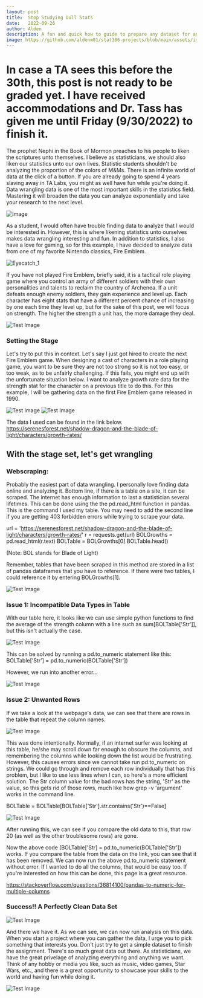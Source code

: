 ```yaml
---
layout: post
title:  Stop Studying Dull Stats
date:   2022-09-26
author: Alden
description: A fun and quick how to guide to prepare any dataset for analysis
image: https://github.com/aldenm01/stat386-projects/blob/main/assets/images/BlogCover.jpg
---
```

 
 # In case a TA sees this before the 30th, this post is not ready to be graded yet.  I have received accommodations and Dr. Tass has given me until Friday (9/30/2022) to finish it.
 
The prophet Nephi in the Book of Mormon preaches to his people to liken the scriptures unto themselves.  I believe as statisticians, we should also liken our statistics unto our own lives.  Statistic students shouldn't be analyzing the proportion of the colors of M&Ms.  There is an infinite world of data at the click of a button.  If you are already going to spend 4 years slaving away in TA Labs, you might as well have fun while you're doing it.  Data wrangling data is one of the most important skills in the statistics field. Mastering it will broaden the data you can analyze exponentially and take your research to the next level.


![image](https://user-images.githubusercontent.com/112586829/193083046-a07f98c3-2fd0-4c60-b293-e90ae78ec103.png)


As a student, I would often have trouble finding data to analyze that I would be interested in.  However, this is where likening statistics unto ourselves makes data wrangling interesting and fun.  In addition to statistics, I also have a love for gaming, so for this example, I have decided to analyze data from one of my favorite Nintendo classics, Fire Emblem.


![Eyecatch_1](https://github.com/aldenm01/stat386-projects/blob/main/assets/images/Fire_Emblem_Shadow_Dragon_Blade_of_Light_4.jpg)


If you have not played Fire Emblem, briefly said, it is a tactical role playing game where you control an army of different soldiers with their own personalities
and talents to reclaim the country of Archenea.  If a unit defeats enough enemy soldiers, they gain experience and level up.  Each character has eight stats that have a different percent chance of increasing by one each time they level up, but for the sake of this post, we will focus on strength.  The higher the strength a unit has, the more damage they deal.


![Test Image](https://github.com/aldenm01/stat386-projects/blob/main/assets/images/Fire_Emblem_Battle.png)


### Setting the Stage

Let's try to put this in context.  Let's say I just got hired to create the next Fire Emblem game.  When designing
a cast of characters in a role playing game, you want to be sure they are not too strong so it is not too easy, or too weak, as to be unfairly challenging.  If this fails, you might end up with the unfortunate situation below.  I want to analyze growth rate data for the strength stat for the character on a previous title to do this.  For this example, I will be gathering data on the first Fire Emblem game released in 1990.


![Test Image](https://github.com/aldenm01/stat386-projects/blob/main/assets/images/Wendy.png)
![Test Image](https://github.com/aldenm01/stat386-projects/blob/main/assets/images/Percival.png)


The data I used can be found in the link below.
https://serenesforest.net/shadow-dragon-and-the-blade-of-light/characters/growth-rates/

## With the stage set, let's get wrangling

### Webscraping:

Probably the easiest part of data wrangling.  I personally love finding data online and analyzing it.  Bottom line, if there is a table on a site, it can be scraped.  The internet has enough information to last a statistician several lifetimes.  This can be done using the the pd.read_html function in pandas.  This is the command I used my table.  You may need to add the second line if you are getting 403 forbidden errors while trying to scrape your data.

url = 'https://serenesforest.net/shadow-dragon-and-the-blade-of-light/characters/growth-rates/'
r = requests.get(url)
BOLGrowths = pd.read_html(r.text)
BOLTable = BOLGrowths[0]
BOLTable.head()

(Note: BOL stands for Blade of Light)

Remember, tables that have been scraped in this method are stored in a list of pandas dataframes that you have to reference.  If there were two tables, I could reference it by entering BOLGrowths[1].


![Test Image](https://github.com/aldenm01/stat386-projects/blob/main/assets/images/Table_1.png)


### Issue 1: Incompatible Data Types in Table

With our table here, it looks like we can use simple python functions to find the average of the strength column with a line such as sum[BOLTable['Str']], but this isn't actually the case.


![Test Image](https://github.com/aldenm01/stat386-projects/blob/main/assets/images/Error_0.png)


This can be solved by running a pd.to_numeric statement like this:
BOLTable['Str'] = pd.to_numeric(BOLTable['Str'])

However, we run into another error...


![Test Image](https://github.com/aldenm01/stat386-projects/blob/main/assets/images/Error_2.png)


### Issue 2: Unwanted Rows

If we take a look at the webpage's data, we can see that there are rows in the table that repeat the column names.  


![Test Image](https://github.com/aldenm01/stat386-projects/blob/main/assets/images/Serenes.png)


This was done intentionally.  Normally, if an internet surfer was looking at this table, he/she may scroll down far enough to obscure the columns, and remembering the columns while looking down the list would be frustrating.  However, this causes errors since we cannot take run pd.to_numeric on strings. We could go through and remove each row individually that has this problem, but I like to use less lines when I can, so here's a more efficient solution. The Str column value for the bad rows has the string, 'Str' as the value, so this gets rid of those rows, much like how grep -v 'argument' works in the command line.

BOLTable = BOLTable[BOLTable['Str'].str.contains('Str')==False] 


![Test Image](https://github.com/aldenm01/stat386-projects/blob/main/assets/images/Solution_1_Results.png)


After running this, we can see if you compare the old data to this, that row 20 (as well as the other troublesome rows) are gone.  

Now the above code (BOLTable['Str] = pd.to_numeric(BOLTable['Str']) works.  If you compare the table from the data on the link, you can see that it has been removed.  We can now run the above pd.to_numeric statement without error.  If I wanted to do all the columns, that would be easy too.  If you're interested on how this can be done, this page is a great resource.

https://stackoverflow.com/questions/36814100/pandas-to-numeric-for-multiple-columns

### Success!!  A Perfectly Clean Data Set


![Test Image](https://github.com/aldenm01/stat386-projects/blob/main/assets/images/New_Table.png)


And there we have it.  As we can see, we can now run analysis on this data.  When you start a project where you can gather the data, I urge you to pick something that interests you.  Don't just try to get a simple dataset to finish the assignment.  There's so much great data out there.  As statisticians, we have the great privelage of analyzing everything and anything we want.  Think of any hobby or media you like, such as music, video games, Star Wars, etc., and there is a great opportunity to  showcase your skills to the world and having fun while doing it. 

![Test Image](https://github.com/aldenm01/stat386-projects/blob/main/assets/images/BlogCover.jpg)
